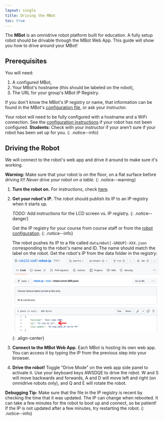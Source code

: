 ```yaml
---
layout: single
title: Driving the MBot
toc: true
---
```


The **MBot** is an omnidrive robot platform built for education. A fully setup robot should be drivable through the MBot Web App. This guide will show you how to drive around your MBot!

## Prerequisites

You will need:
1. A configured MBot,
2. Your MBot's hostname (this should be labeled on the robot),
3. The URL for your group's MBot IP Registry.

If you don't know the MBot's IP registry or name, that information can be found in the MBot's [configuration file](/docs/setup/02-configuration), or ask your instructor.

Your robot will need to be fully configured with a hostname and a WiFi connection. See the [configuration instructions](/docs/setup/02-configuration) if your robot has not been configured. **Students:** Check with your instructor if your aren't sure if your robot has been set up for you.
{: .notice--info}

## Driving the Robot

We will connect to the robot's web app and drive it around to make sure it's working.

**Warning:** Make sure that your robot is on the floor, on a flat surface before driving it!! *Never drive your robot on a table.*
{: .notice--warning}

1. **Turn the robot on.** For instructions, check [here](#).
2. **Get your robot's IP.** The robot should publish its IP to an IP registry when it starts up.

    *TODO:* Add instructions for the LCD screen vs. IP registry.
    {: .notice--danger}

    Get the IP registry for your course from course staff or from the [robot configuration](/docs/setup/02-configuration).
    {: .notice--info}

    The robot pushes its IP to a file called `data/mbot[-GROUP]-XXX.json` corresponding to the robot's name and ID. The name should match the label on the robot. Get the robot's IP from the data folder in the registry:
    ![Get IP](/assets/images/setup/get_ip.png){: .align-center}
3. **Connect to the MBot Web App.** Each MBot is hosting its own web app. You can access it by typing the IP from the previous step into your browser.
4. **Drive the robot!** Toggle "Drive Mode" on the web app side panel to activate it. Use your keyboard keys AWSDQE to drive the robot. W and S will move backwards and forwards, A and D will move left and right (on omnidrive robots only), and Q and E will rotate the robot.

**Debugging Tip:** Make sure that the file in the IP registry is recent by checking the time that it was updated. The IP can change when rebooted. It can take a few minutes for the robot to boot up and connect, so be patient! If the IP is not updated after a few minutes, try restarting the robot.
{: .notice--info}
